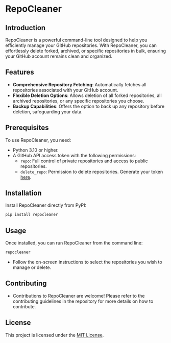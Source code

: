 # RepoCleaner

## Introduction

RepoCleaner is a powerful command-line tool designed to help you efficiently manage your GitHub repositories. With RepoCleaner, you can effortlessly delete forked, archived, or specific repositories in bulk, ensuring your GitHub account remains clean and organized.

## Features

- **Comprehensive Repository Fetching**: Automatically fetches all repositories associated with your GitHub account.
- **Flexible Deletion Options**: Allows deletion of all forked repositories, all archived repositories, or any specific repositories you choose.
- **Backup Capabilities**: Offers the option to back up any repository before deletion, safeguarding your data.

## Prerequisites

To use RepoCleaner, you need:

- Python 3.10 or higher.
- A GitHub API access token with the following permissions:
  - `repo`: Full control of private repositories and access to public repositories.
  - `delete_repo`: Permission to delete repositories.
  Generate your token [here](https://github.com/settings/tokens).

## Installation

Install RepoCleaner directly from PyPI:

```bash
pip install repocleaner
```

## Usage

Once installed, you can run RepoCleaner from the command line:

```bash
repocleaner
```
- Follow the on-screen instructions to select the repositories you wish to manage or delete.

## Contributing

- Contributions to RepoCleaner are welcome! Please refer to the contributing guidelines in the repository for more details on how to contribute.

## License
This project is licensed under the [MIT License](LICENSE).